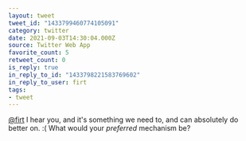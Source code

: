 ```yaml
---
layout: tweet
tweet_id: "1433799460774105091"
category: twitter
date: 2021-09-03T14:30:04.000Z
source: Twitter Web App
favorite_count: 5
retweet_count: 0
is_reply: true
in_reply_to_id: "1433798221583769602"
in_reply_to_user: firt
tags:
- tweet
---
```


[@firt](https://twitter.com/@firt) I hear you, and it's something we need to, and can absolutely do better on. :( What would your *preferred* mechanism be?
